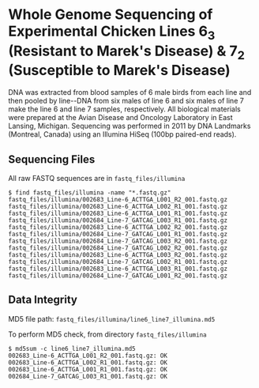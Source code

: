 # Whole Genome Sequencing of Experimental Chicken Lines 6<sub>3</sub> (Resistant to Marek's Disease) & 7<sub>2</sub> (Susceptible to Marek's Disease)

DNA was extracted from blood samples of 6 male birds from each line and then pooled by line--DNA from six males of line 6 and six males of line 7 make the line 6 and line 7 samples, respectively. All biological materials were prepared at the Avian Disease and Oncology Laboratory in East Lansing, Michigan. Sequencing was performed in 2011 by DNA Landmarks (Montreal, Canada) using an Illumina HiSeq (100bp paired-end reads).

## Sequencing Files

All raw FASTQ sequences are in `fastq_files/illumina`

	$ find fastq_files/illumina -name "*.fastq.gz"
	fastq_files/illumina/002683_Line-6_ACTTGA_L001_R2_001.fastq.gz
    fastq_files/illumina/002683_Line-6_ACTTGA_L002_R1_001.fastq.gz
    fastq_files/illumina/002683_Line-6_ACTTGA_L001_R1_001.fastq.gz
    fastq_files/illumina/002684_Line-7_GATCAG_L003_R1_001.fastq.gz
    fastq_files/illumina/002683_Line-6_ACTTGA_L002_R2_001.fastq.gz
    fastq_files/illumina/002684_Line-7_GATCAG_L001_R1_001.fastq.gz
    fastq_files/illumina/002684_Line-7_GATCAG_L003_R2_001.fastq.gz
    fastq_files/illumina/002684_Line-7_GATCAG_L002_R2_001.fastq.gz
    fastq_files/illumina/002683_Line-6_ACTTGA_L003_R2_001.fastq.gz
    fastq_files/illumina/002684_Line-7_GATCAG_L002_R1_001.fastq.gz
    fastq_files/illumina/002683_Line-6_ACTTGA_L003_R1_001.fastq.gz
    fastq_files/illumina/002684_Line-7_GATCAG_L001_R2_001.fastq.gz

## Data Integrity

MD5 file path: `fastq_files/illumina/line6_line7_illumina.md5`

To perform MD5 check, from directory `fastq_files/illumina`

	$ md5sum -c line6_line7_illumina.md5
	002683_Line-6_ACTTGA_L001_R2_001.fastq.gz: OK
    002683_Line-6_ACTTGA_L002_R1_001.fastq.gz: OK
    002683_Line-6_ACTTGA_L001_R1_001.fastq.gz: OK
    002684_Line-7_GATCAG_L003_R1_001.fastq.gz: OK